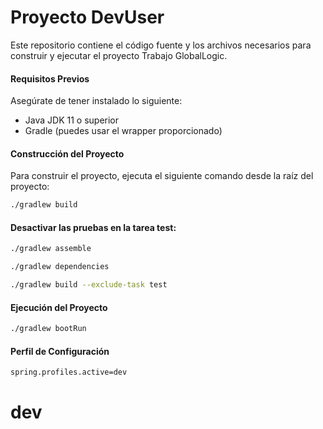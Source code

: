# Proyecto DevUser

Este repositorio contiene el código fuente y los archivos necesarios para construir y ejecutar el proyecto Trabajo GlobalLogic.

#### Requisitos Previos

Asegúrate de tener instalado lo siguiente:

- Java JDK 11 o superior
- Gradle (puedes usar el wrapper proporcionado)

#### Construcción del Proyecto

Para construir el proyecto, ejecuta el siguiente comando desde la raíz del proyecto:

```bash
./gradlew build

```
#### Desactivar las pruebas en la tarea test:

```bash
./gradlew assemble   

./gradlew dependencies

./gradlew build --exclude-task test

```

#### Ejecución del Proyecto

```bash
./gradlew bootRun
```

#### Perfil de Configuración

```bash
spring.profiles.active=dev
```
# dev
